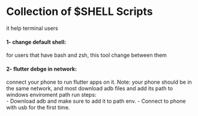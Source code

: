 # Collection of $SHELL Scripts
it help terminal users
<br>
<h4>1- change default shell:</h4>
for users that have bash and zsh, this tool change between them
<br>
<h4>2- flutter debge in network:</h4>
connect your phone to run flutter apps on it. Note: your phone should be in the same network, and most download adb files and add its path to windows enviroment path
run steps:<br>
- Download adb and make sure to add it to path env.
- Connect to phone with usb for the first time.
